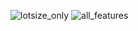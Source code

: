 ![lotsize_only](https://github.com/user-attachments/assets/45cbfcab-9626-4ffe-aaf6-808a29f37e6b)
![all_features](https://github.com/user-attachments/assets/231c30c9-fa45-4f57-b49b-83e75a4c0a32)
